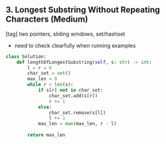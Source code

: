 ## 3. Longest Substring Without Repeating Characters (Medium)
[tag] two pointers, sliding windows, set/hashset
- need to check clearfully when running examples

```python
class Solution:
    def lengthOfLongestSubstring(self, s: str) -> int:
        l = r = 0
        char_set = set()
        max_len = 0
        while r < len(s):
            if s[r] not in char_set:
                char_set.add(s[r])
                r += 1
            else:
                char_set.remove(s[l])
                l += 1
            max_len = max(max_len, r - l)
            
        return max_len
```
